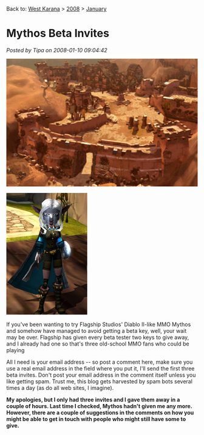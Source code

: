 Back to: [West Karana](/posts/westkarana.md) > [2008](/posts/2008/westkarana.md) > [January](./westkarana.md)
# Mythos Beta Invites

*Posted by Tipa on 2008-01-10 09:04:42*

![mythos-2008-01-10-07-53-48-05.jpg](../../../uploads/2008/01/mythos-2008-01-10-07-53-48-05.jpg)

![mythos-2008-01-10-08-00-03-55.jpg](../../../uploads/2008/01/mythos-2008-01-10-08-00-03-55.jpg)

If you've been wanting to try Flagship Studios' Diablo II-like MMO Mythos and somehow have managed to avoid getting a beta key, well, your wait may be over. Flagship has given every beta tester two keys to give away, and I already had one so that's three old-school MMO fans who could be playing 

All I need is your email address -- so post a comment here, make sure you use a real email address in the field where you put it, I'll send the first three beta invites. Don't post your email address in the comment itself unless you like getting spam. Trust me, this blog gets harvested by spam bots several times a day (as do all web sites, I imagine).

**My apologies, but I only had three invites and I gave them away in a couple of hours. Last time I checked, Mythos hadn't given me any more. However, there are a couple of suggestions in the comments on how you might be able to get in touch with people who might still have some to give.**
